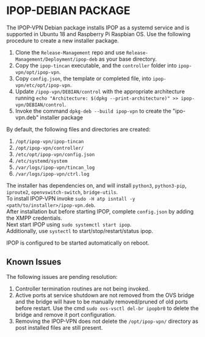 # IPOP-DEBIAN PACKAGE

The IPOP-VPN Debian package installs IPOP as a systemd service and is supported in Ubuntu 18 and Raspberry Pi Raspbian OS. Use the following procedure to create a new installer package.
1. Clone the `Release-Management` repo and use `Release-Management/Deployment/ipop-deb` as your base directory.
2. Copy the `ipop-tincan` executable, and the `controller` folder into `ipop-vpn/opt/ipop-vpn`.
3. Copy `config.json`, the template or completed file, into `ipop-vpn/etc/opt/ipop-vpn`.
4. Update `/ipop-vpn/DEBIAN/control` with the appropriate architecture running `echo "Architecture: $(dpkg --print-architecture)" >> ipop-vpn/DEBIAN/control`.   
5. Invoke the command `dpkg-deb --build ipop-vpn` to create the "ipo-vpn.deb" installer package

By default, the following files and directories are created:
1. `/opt/ipop-vpn/ipop-tincan`
2. `/opt/ipop-vpn/controller/`
3. `/etc/opt/ipop-vpn/config.json`
4. `/etc/systemd/system`
5. `/var/logs/ipop-vpn/tincan_log`
6. `/var/logs/ipop-vpn/ctrl.log`

The installer has dependencies on, and will install `python3`, `python3-pip`, `iproute2`, `openvswitch-switch`, `bridge-utils`.  
To install IPOP-VPN invoke `sudo -H atp isntall -y <path/to/installer>/ipop-vpn.deb`.  
After installation but before starting IPOP, complete `config.json` by adding the XMPP credentials.  
Next start IPOP using `sudo systemctl start ipop`.  
Additionally, use `systectl` to start/stop/restart/status ipop.

IPOP is configured to be started automatically on reboot.

## Known Issues
The following issues are pending resolution:  
1. Controller termination routines are not being invoked.  
2. Active ports at service shutdown are not removed from the OVS bridge and the bridge will have to be manually removed/pruned of old ports before restart. Use the cmd `sudo ovs-vsctl del-br ipopbr0` to delete the bridge and remove it port configuration.   
3. Removing the IPOP-VPN does not delete the `/opt/ipop-vpn/` directory as post installed files are still present.

